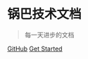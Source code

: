 # 锅巴技术文档

> 每一天进步的文档

[GitHub](https://crispyguoba.github.io/Furiends_backend_documentation/)
[Get Started](/quick-start)
